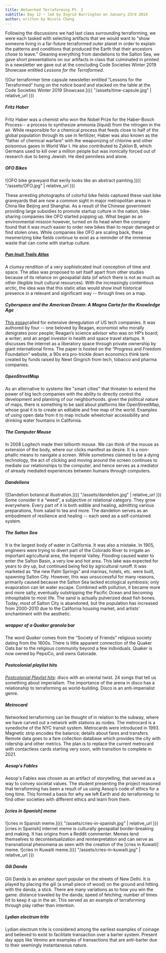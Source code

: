 ```yaml
---
title: Networked Terraforming Pt. 2
subtitle: Day 12 ~ led by Ingrid Burrington on January 23rd 2019
author: written by Nicole Cheng
---
```

Following the discussions we had last class surrounding terraforming, we were each tasked with selecting artifacts that we would want to "show someone living in a far-future terraformed outer planet in order to explain the patterns and conditions that produced the Earth that their ancestors chose to leave." Gleaning everything from dandelions to the Salton Sea, we gave short presentations on our artifacts in class that culminated in printed in a newsletter we gave out at the concluding Code Societies Winter 2019 Showcase entitled _Lessons for the Terraformed_.

![Our terraformer time capsule newsletter entitled "Lessons for the Terraformed" hung on the notice board and stacked on the table at the Code Societies Winter 2019 Showcase.]({{ "/assets/time-capsule.jpg" | relative_url }})

##### Fritz Haber
Fritz Haber was a chemist who won the Nobel Prize for the Haber-Bosch Process-- a process to synthesize ammonia (liquid) from the nitrogen in the air. While responsible for a chemical process that feeds close to half of the global population through its use in fertilizer, Haber was also known as the "father of chemical warfare" with the weaponizing of chlorine and other poisonous gases in World War I. He also contributed to Zyklon B, which Germans used to kill over a million people but was ironically forced out of research due to being Jewish. He died penniless and alone.


##### OFO Bikes
![OFO bike graveyard that eerily looks like an abstract painting.]({{ "/assets/OFO.jpg" | relative_url }})

These arresting photographs of colorful bike fields captured these vast bike graveyards that are now a common sight in major metropolitan areas in China like Beijing and Shanghai. As a result of the Chinese government providing large subsidies to promote startup culture in the nation, bike-sharing companies like OFO started popping up. What began as an environmental mission however, turned on its head when the company found that it was much easier to order new bikes than to repair damaged or find stolen ones. While companies like OFO are scaling back, these mesmerizing bike fields continue to exist as a reminder of the immense waste that can come with startup culture.

##### [Pan Inuit Trails Atlas](http://www.paninuittrails.org/index.html?module=module.about)
A clumsy rendition of a very sophisticated Inuit conception of time and space. The atlas was proposed to set itself apart from other studies because of its reliance on geospatial data (of which there is not as much as other illegible Inuit cultural resources). With the increasingly contentious arctic, the idea was that this static atlas would show Inuit historical presence in a relevant and significant way -- through lines on a map.

##### Cyberspace and the American Dream: A Magna Carta for the Knowledge Age
[This essay](http://www.pff.org/issues-pubs/futureinsights/fi1.2magnacarta.html)called for extensive deregulation of US tech companies. It was authored by four -- one beloved by Reagan, economist who morally denigrates poor people; Reagan’s science advisor who was on HP’s board; a writer; and an angel investor in health and space travel startups. It discusses the internet as a liberatory space through private ownership by giant international firms. The paper is hosted on the “Progress and Freedom Foundation” website, a 90s era pro-trickle down economics think tank created by funds raised by Newt Gingrich from tech, tobacco and pharma companies.

##### OpenStreetMap
As an alternative to systems like "smart cities" that threaten to extend the power of big tech companies with the ability to directly control the development and planning of our neighborhoods. given the political nature of maps, there is something to be said about platforms like OpenStreetMap, whose goal it is to create an editable and free map of the world. Examples of using open data from it to map include wheelchair accessibility and drinking water fountains in California.

##### The Computer Mouse
In 2008 Logitech made their billionth mouse. We can think of the mouse as extension of the body, where our clicks manifest as desire. It is a non-phallic means to navigate a screen. While sometimes claimed to be a dying technology, the act of clicking and moving around the screen continues to mediate our relationships to the computer, and hence serves as a mediator of already mediated experiences between humans through computers.

##### Dandelions
![Dandelion botanical illustration.]({{ "/assets/dandelion.jpg" | relative_url }})
Some consider it a “weed”, a subjective or relational category. They grow everywhere. Every part of it is both edible and healing, admitting various preparations, from salad to tea and more. The dandelion serves as an embodiment of resilience and healing -- each seed as a self-contained system.

##### The Salton Sea
It is the largest body of water in California. It was also a mistake. In 1905, engineers were trying to divert part of the Colorado River to irrigate an important agricultural area, the Imperial Valley. Flooding caused water to enter the Salton Basin, a very low and hot area. This lake was expected for years to dry up, but continued being fed by agricultural runoff. It was marketed as “the new Palm Springs” and marinas, hotels, etc. were built, spawning Salton City. However, this was unsuccessful for many reasons, primarily caused because the Salton Sea lacked ecological symbiosis; only evaporation can let water escape. Combined with pollution, it became more and more salty, eventually outstripping the Pacific Ocean and becoming inhospitable to most life. The sand is actually pulverized dead fish bones. Today, most of Salton City is abandoned, but the population has increased from 2000-2010 due to the California housing market, and artists’ enchantment with the aesthetic.

##### wrapper of a Quaker granola bar
The word _Quaker_ comes from the “Society of Friends” religious society dating from the 1600s. There is little apparent connection of the Quaker Oats bar to the religious community beyond a few individuals. Quaker is now owned by PepsiCo, and owns Gatorade.

##### Postcolonial playlist hits
[_Postcolonial Playlist hits_](https://www.youtube.com/playlist?list=PLXGvSJUOgUmuU2NXaaVla3aCPuMFIolTh): disco with an oriental twist. 24 songs that tell us something about imperialism. The importance of the arena in disco has a relationship to terraforming as world-building. Disco is an anti-imperialist genre.

##### Metrocard
Networked terraforming can be thought of in relation to the subway, where we have carved out a network with stations as nodes. The metrocard is a synedoche of the NYC transit system. Metrocards were introduced in 1993. Magnetic strip encodes the balance; details about fares and transfers. Remote data goes to a fare collection database which provides the city with ridership and other metrics. The plan is to replace the current metrocard with contactless cards starting very soon, with transition to complete in 2021.

##### Aesop's Fables
Aesop's Fables was chosen as an artifact of storytelling, that served as a way to convey societal values. The student presenting the project reasoned that terraforming has been a result of us using Aesop’s code of ethics for a long time. This formed a basis for why we left Earth and do terraforming: to find other societies with different ethics and learn from them.

##### [cries in Spanish] meme
![cries in Spanish meme.]({{ "/assets/cries-in-spanish.jpg" | relative_url }})
[cries in Spanish] internet meme is culturally geospatial border-breaking and making. It has origins from a Reddit commenter. Memes lend themselves to decontextualization and reinterpretation and can serve as transnational phenomena as seen with the creation of the [cries in Kuwaiti] meme.
![cries in Kuwaiti meme.]({{ "/assets/cries-in-kuwaiti.jpg" | relative_url }})

##### Gili Danda
Gili Danda is an amateur sport popular on the streets of New Delhi. It is played by placing the gili (a small piece of wood) on the ground and hitting with the danda, a stick. There are many variations as to how you win the game: distance traveled by the danda; speed of fetching; number of times hit to keep it up in the air. This served as an example of terraforming through play rather than intention.

##### Lydian electrum trite
Lydian electrum trite is considered among the earliest examples of coinage and believed to exist to facilitate transaction over a barter system. Present day apps like Venmo are examples of transactions that are anti-barter due to their seemingly instantaneous nature.
